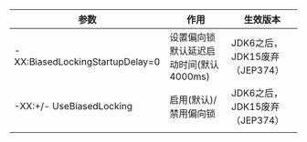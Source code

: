| 参数                            | 作用                                   | 生效版本                      |
| ------------------------------- | -------------------------------------- | ----------------------------- |
| -XX:BiasedLockingStartupDelay=0 | 设置偏向锁默认延迟启动时间(默认4000ms) | JDK6之后，JDK15废弃（JEP374） |
| -XX:+/- UseBiasedLocking        | 启用(默认)/禁用偏向锁                  | JDK6之后，JDK15废弃（JEP374） |
|                                 |                                        |                               |

